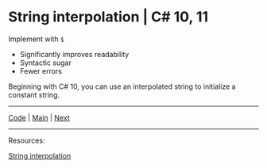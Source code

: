 # String interpolation | C# 10, 11 

Implement with `$`

* Significantly improves readability
* Syntactic sugar
* Fewer errors

Beginning with C# 10, you can use an interpolated string to initialize a constant string.

***
[Code](../Services/BookLocator.cs) | [Main](main.md) | [Next](switch-expression.md)
***
Resources:

[String interpolation](https://learn.microsoft.com/dotnet/csharp/language-reference/tokens/interpolated)